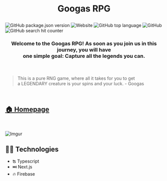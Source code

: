 # <p align="center">Googas RPG</p>

![GitHub package.json version](https://img.shields.io/github/package-json/v/gustavo-zsilva/googas-rpg)
![Website](https://img.shields.io/website?up_message=online&url=https%3A%2F%2Fgoogas-rpg.vercel.app)
![GitHub top language](https://img.shields.io/github/languages/top/gustavo-zsilva/googas-rpg?style=plastic)
![GitHub](https://img.shields.io/github/license/gustavo-zsilva/googas-rpg)
![GitHub search hit counter](https://img.shields.io/github/search/gustavo-zsilva/googas-rpg/googas-rpg?label=Googas%20RPG%20counter)

### <p align="center">Welcome to the Googas RPG! As soon as you join us in this journey, you will have <br> one simple goal: Capture all the legends you can.</p> <br>

> This is a pure RNG game, where all it takes for you to get <br>
> a LEGENDARY creature is your spins and your luck. - Googas

<br>

## [🏠 Homepage](https://googas-rpg.vercel.app)

<br>

![Imgur](https://i.imgur.com/nc3pVHj.png)

## 👨‍💻 Technologies

- ʦ Typescript
- ⏭️ Next.js
- 🔥 Firebase

